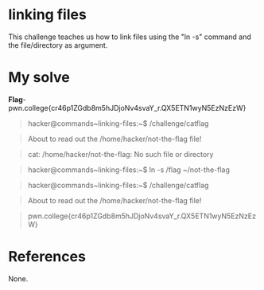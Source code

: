 # linking files
This challenge teaches us how to link files using the "ln -s" command and the file/directory as argument.
# My solve 
**Flag**- pwn.college{cr46p1ZGdb8m5hJDjoNv4svaY_r.QX5ETN1wyN5EzNzEzW}

>hacker@commands~linking-files:~$ /challenge/catflag

>About to read out the /home/hacker/not-the-flag file!

>cat: /home/hacker/not-the-flag: No such file or directory

>hacker@commands~linking-files:~$ ln -s /flag ~/not-the-flag

>hacker@commands~linking-files:~$ /challenge/catflag

>About to read out the /home/hacker/not-the-flag file!

>pwn.college{cr46p1ZGdb8m5hJDjoNv4svaY_r.QX5ETN1wyN5EzNzEzW}

# References
None.
